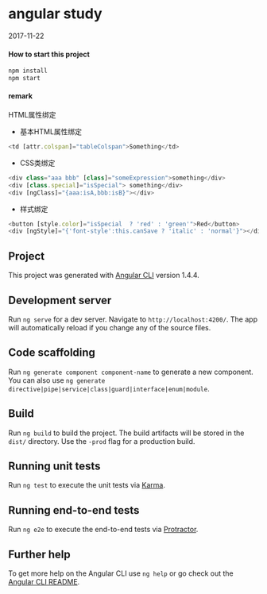 # angular study

2017-11-22
 

#### How to start this project
```javascript
npm install
npm start
``` 

#### remark
HTML属性绑定
* 基本HTML属性绑定
```javascript
<td [attr.colspan]="tableColspan">Something</td>
```
* CSS类绑定
```javascript
<div class="aaa bbb" [class]="someExpression">something</div>
<div [class.special]="isSpecial"> something</div>
<div [ngClass]="{aaa:isA,bbb:isB}"></div>
```

* 样式绑定
```javascript
<button [style.color]="isSpecial  ? 'red' : 'green'">Red</button>
<div [ngStyle]="{'font-style':this.canSave ? 'italic' : 'normal'}"></div>
```

## Project

This project was generated with [Angular CLI](https://github.com/angular/angular-cli) version 1.4.4.

## Development server

Run `ng serve` for a dev server. Navigate to `http://localhost:4200/`. The app will automatically reload if you change any of the source files.

## Code scaffolding

Run `ng generate component component-name` to generate a new component. You can also use `ng generate directive|pipe|service|class|guard|interface|enum|module`.

## Build

Run `ng build` to build the project. The build artifacts will be stored in the `dist/` directory. Use the `-prod` flag for a production build.

## Running unit tests

Run `ng test` to execute the unit tests via [Karma](https://karma-runner.github.io).

## Running end-to-end tests

Run `ng e2e` to execute the end-to-end tests via [Protractor](http://www.protractortest.org/).

## Further help

To get more help on the Angular CLI use `ng help` or go check out the [Angular CLI README](https://github.com/angular/angular-cli/blob/master/README.md).
